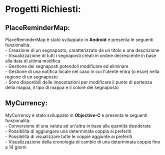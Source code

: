 <html>
<body>
   <h1>Progetti Richiesti:</h1>
  <h2>PlaceReminderMap:</h2>
  <p>
    PlaceReminderMap è stato sviluppato in <b>Android</b> e presenta le seguenti funzionalità:<br>
    - Creazione di un segnaposto, caratterizzato da un titolo e una descrizione<br>
    - Visualizzazione di tutti i segnaposti creati in ordine decrescente in base alla data di ultima modifica<br>
    - Gestione dei segnaposti potendoli modificare ed eliminare<br>
    - Gestione di una notifica locale nel caso in cui l'utente entra (o esce) nella regione di un segnaposto<br>
	- Sono disponibili delle impostazioni per modificare il punto di partenza della mappa, il tipo di mappa e il colore del segnaposto
  </p>

  <h2>MyCurrency:</h2>
  <p>
    MyCurrency è stato sviluppato in <b>Objective-C</b> e presenta le seguenti funzionalità:<br>
    - Conversione di una valuta ad un'altra in base alla quantità desiderata<br>
    - Possibilità di aggiungere una determinata coppia ai preferiti<br>
    - Possibilità di visualizzare tutte le coppie aggiunte ai preferiti<br>
    - Visualizzazione della cronologia di cambio di una determinata coppia fino a 14 giorni
  </p>
</body>
</html>
